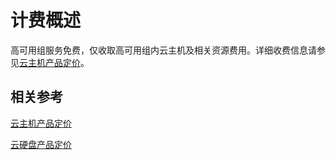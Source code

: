 # 计费概述

高可用组服务免费，仅收取高可用组内云主机及相关资源费用。详细收费信息请参见[云主机产品定价](../../Virtual-Machines/Pricing/Price-Overview.md)。

## 相关参考

[云主机产品定价](../../Virtual-Machines/Pricing/Price-Overview.md)

[云硬盘产品定价](../../CloudDisk/Pricing/Overview.md)
